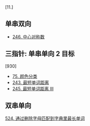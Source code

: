 [11.]

## 单串双向
- [246. 中心对称数](https://leetcode-cn.com/problems/strobogrammatic-number/)

## 三指针: 单串单向 2 目标
[930]
- [75. 颜色分类](https://leetcode-cn.com/problems/sort-colors/)
- [243. 最短单词距离](https://leetcode-cn.com/problems/shortest-word-distance/)
- [245. 最短单词距离 III](https://leetcode-cn.com/problems/shortest-word-distance-iii/)


## 双串单向
[524. 通过删除字母匹配到字典里最长单词](https://leetcode-cn.com/problems/longest-word-in-dictionary-through-deleting/)
